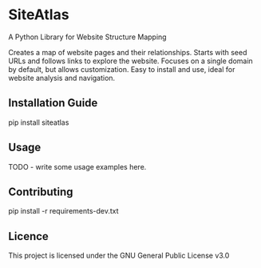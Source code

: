 SiteAtlas
========

A Python Library for Website Structure Mapping

Creates a map of website pages and their relationships.
Starts with seed URLs and follows links to explore the website.
Focuses on a single domain by default, but allows customization.
Easy to install and use, ideal for website analysis and navigation. 


Installation Guide
-----------------
pip install siteatlas

Usage
-----
TODO - write some usage examples here.

Contributing
------------

pip install -r requirements-dev.txt

Licence
-------

This project is licensed under the GNU General Public License v3.0
